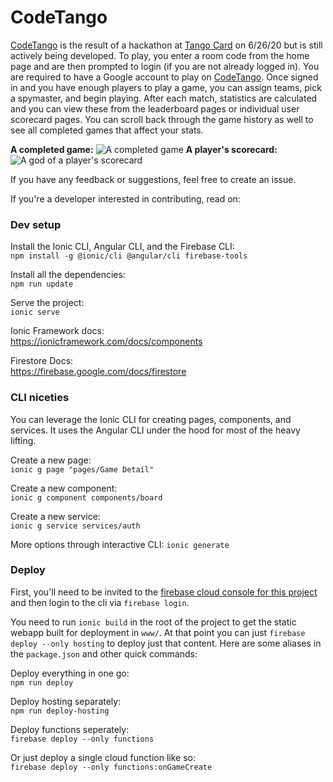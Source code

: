 # CodeTango

[CodeTango](https://codetango.web.app/) is the result of a hackathon at [Tango Card](https://www.tangocard.com/careers/) on 6/26/20 but is still actively being developed. To play, you enter a room code from the home page and are then prompted to login (if you are not already logged in). You are required to have a Google account to play on [CodeTango](https://codetango.web.app/). Once signed in and you have enough players to play a game, you can assign teams, pick a spymaster, and begin playing. After each match, statistics are calculated and you can view these from the leaderboard pages or individual user scorecard pages. You can scroll back through the game history as well to see all completed games that affect your stats.

**A completed game:**
![A completed game](https://i.imgur.com/WwOUXJW.png)
**A player's scorecard:**
![A god of a player's scorecard](https://i.imgur.com/lvveQc2.png)

If you have any feedback or suggestions, feel free to create an issue.

If you're a developer interested in contributing, read on:

### Dev setup

Install the Ionic CLI, Angular CLI, and the Firebase CLI:  
`npm install -g @ionic/cli @angular/cli firebase-tools`

Install all the dependencies:  
`npm run update` 

Serve the project:  
`ionic serve`

Ionic Framework docs:  
https://ionicframework.com/docs/components

Firestore Docs:  
https://firebase.google.com/docs/firestore

### CLI niceties

You can leverage the Ionic CLI for creating pages, components, and services. It uses the Angular CLI under the hood for most of the heavy lifting.

Create a new page:  
`ionic g page "pages/Game Detail"`

Create a new component:  
`ionic g component components/board`

Create a new service:  
`ionic g service services/auth`

More options through interactive CLI:
`ionic generate`

### Deploy

First, you'll need to be invited to the [firebase cloud console for this project](https://console.firebase.google.com/u/0/project/codetango) and then login to the cli via `firebase login`.

You need to run `ionic build` in the root of the project to get the static webapp built for deployment in `www/`. At that point you can just `firebase deploy --only hosting` to deploy just that content. Here are some aliases in the `package.json` and other quick commands:

Deploy everything in one go:  
`npm run deploy`

Deploy hosting separately:  
`npm run deploy-hosting`

Deploy functions seperately:  
`firebase deploy --only functions`  

Or just deploy a single cloud function like so:  
`firebase deploy --only functions:onGameCreate`  
